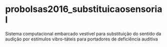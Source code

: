 # probolsas2016_substituicaosensorial
Sistema computacional embarcado vestível para substituição do sentido da audição por estímulos vibro-táteis para portadores de deficiência auditiva
